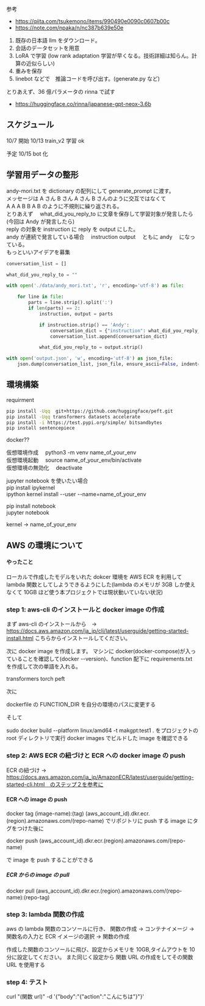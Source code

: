参考

- https://qiita.com/tsukemono/items/990490e0090c0607b00c
- https://note.com/npaka/n/nc387b639e50e

1. 既存の日本語 llm をダウンロード。
2. 会話のデータセットを用意
3. LoRA で学習 (low rank adaptation 学習が早くなる。技術詳細は知らん。計算の近似らしい)
4. 重みを保存
5. linebot などで　推論コードを呼び出す。(generate.py など)

とりあえず、36 億パラメータの rinna で試す

- https://huggingface.co/rinna/japanese-gpt-neox-3.6b

## スケジュール

10/7 開始
10/13 train_v2 学習 ok

予定
10/15 bot 化

## 学習用データの整形

andy-mori.txt を dictionary の配列にして generate_prompt に渡す。  
メッセージは A さん B さん A さん B さんのように交互ではなくて  
A A A B B A B のように不規則に繰り返される。  
とりあえず　 what_did_you_reply_to に文章を保存して学習対象が発言したら(今回は Andy が発言したら)  
reply の対象を instruction に reply を output にした。  
andy が連続で発言している場合　 instruction output 　ともに andy 　になっている。  
もっといいアイデアを募集

```python
conversation_list = []

what_did_you_reply_to = ""

with open('./data/andy_mori.txt', 'r', encoding='utf-8') as file:

    for line in file:
        parts = line.strip().split(':')
        if len(parts) == 2:
            instruction, output = parts

            if instruction.strip() == 'Andy':
                conversation_dict = {"instruction": what_did_you_reply_to, "output": output.strip()}
                conversation_list.append(conversation_dict)

            what_did_you_reply_to = output.strip()

with open('output.json', 'w', encoding='utf-8') as json_file:
    json.dump(conversation_list, json_file, ensure_ascii=False, indent=4)
```

## 環境構築

requirment

```zsh
pip install -Uqq  git+https://github.com/huggingface/peft.git
pip install -Uqq transformers datasets accelerate
pip install -i https://test.pypi.org/simple/ bitsandbytes
pip install sentencepiece
```

docker??

仮想環境作成　 python3 -m venv name_of_your_env  
仮想環境起動　 source name_of_your_env/bin/activate  
仮想環境の無効化　 deactivate

jupyter notebook を使いたい場合  
pip install ipykernel  
ipython kernel install --user --name=name_of_your_env

pip install notebook  
jupyter notebook

kernel -> name_of_your_env

## AWS の環境について

#### やったこと

ローカルで作成したモデルをいれた dokcer 環境を AWS ECR を利用して lambda 関数としてしようできるようにした(lambda のメモリが 3GB しか使えなくて 10GB ほど使う本プロジェクトでは現状動いていない状況)

### step 1: aws-cli のインストールと docker image の作成

まず aws-cli のインストールから　-> https://docs.aws.amazon.com/ja_jp/cli/latest/userguide/getting-started-install.html こちらからインストールしてください。

次に docker image を作成します。
マシンに docker(docker-compose)が入っていることを確認して(docker --version)、function 配下に requirements.txt を作成して次の単語を入れる。

transformers
torch
peft

次に

dockerfile の FUNCTION_DIR を自分の環境のパスに変更する

そして

sudo docker build --platform linux/amd64 -t makgpt:test1 .
をプロジェクトの root ディレクトリで実行
docker images でビルドした image を確認できる

### step 2: AWS ECR の紐づけと ECR への docker image の push

ECR の紐づけ -> https://docs.aws.amazon.com/ja_jp/AmazonECR/latest/userguide/getting-started-cli.html　のステップ２を参考に

#### ECR への image の push

docker tag (image-name):(tag) (aws_account_id).dkr.ecr.(region).amazonaws.com/(repo-name)
でリポジトリに push する image にタグをつけた後に

docker push (aws_account_id).dkr.ecr.(region).amazonaws.com/(repo-name)

で image を push することができる

##### ECR からの image の pull

docker pull (aws_account_id).dkr.ecr.(region).amazonaws.com/(repo-name):(repo-tag)

### step 3: lambda 関数の作成

aws の lambda 関数のコンソールに行き、
関数の作成 -> コンテナイメージ ->　関数名の入力と ECR イメージの選択 -> 関数の作成

作成した関数のコンソールに飛び、設定からメモリを 10GB,タイムアウトを 10 分に設定してください。
また同じく設定から 関数 URL の作成をしてその関数 URL を使用する

### step 4: テスト

curl "(関数 url)" -d '{"body":"{\"action\":\"こんにちは\"}"}'
